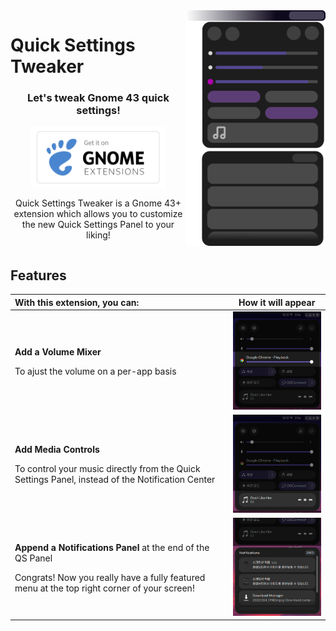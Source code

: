 <div style="display: flex;"><div style="width: 100%;">

# Quick Settings Tweaker

<div style="text-align: center;">

### Let's tweak Gnome 43 quick settings!

[<img src="https://raw.githubusercontent.com/andyholmes/gnome-shell-extensions-badge/master/get-it-on-ego.svg?sanitize=true" alt="Get it on GNOME Extensions" height="100" align="middle">]("https://extensions.gnome.org/extension/5446/quick-settings-tweaker/")

Quick Settings Tweaker is a Gnome 43+ extension which allows you to customize the new Quick Settings Panel to your liking!

</div>
</div>
<div style="width: 400px;"><img src="images/quick-settings-tweaker.png" alt="QuickSettings-Tweaker SkeletonUI"></div></div>

## Features

| With this extension, you can: | How it will appear |
|:-------------------------------|:--------------------:|
| <p>**Add a Volume Mixer**</p><p>To ajust the volume on a per-app basis</p> | <img src="images/screen_audio-mixer.png" width="250px" alt="QuickSettings-Tweaker SkeletonUI"> |
| <p>**Add Media Controls**</p><p>To control your music directly from the Quick Settings Panel, instead of the Notification Center</p> | <img src="images/screen_media-controls.png" width="250px" alt="QuickSettings-Tweaker SkeletonUI"> |
| <p>**Append a Notifications Panel** at the end of the QS Panel</p><p>Congrats! Now you really have a fully featured menu at the top right corner of your screen!</p> | <img src="images/screen_notifications.png" width="250px" alt="QuickSettings-Tweaker SkeletonUI"> |
